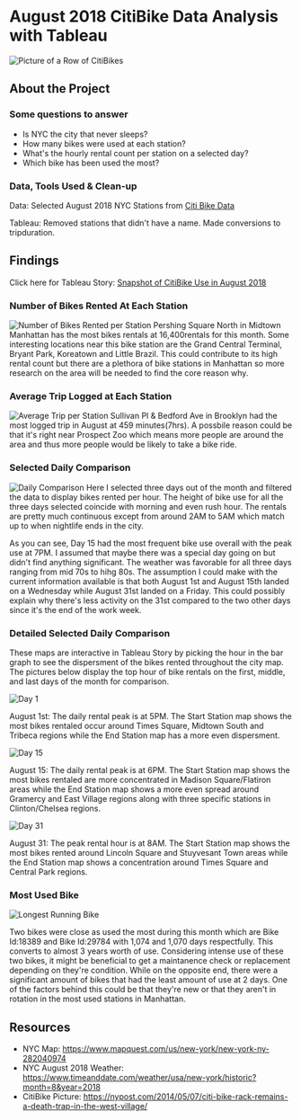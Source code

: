 # August 2018 CitiBike Data Analysis with Tableau
![Picture of a Row of CitiBikes](/images/citibike1.webp)

## About the Project
### Some questions to answer
  * Is NYC the city that never sleeps? 
  * How many bikes were used at each station?
  * What's the hourly rental count per station on a selected day?
  * Which bike has been used the most?
  
### Data, Tools Used & Clean-up
Data: Selected August 2018 NYC Stations from [Citi Bike Data](https://www.citibikenyc.com/system-data)

Tableau: Removed stations that didn't have a name. Made conversions to tripduration.

## Findings
Click here for Tableau Story: [Snapshot of CitiBike Use in August 2018](https://public.tableau.com/profile/tamyam#!/vizhome/SnapshotofCitiBikeUseinAugust2018/Story1?publish=yes)

### Number of Bikes Rented At Each Station
![Number of Bikes Rented per Station](images/bikes_rented.PNG)
Pershing Square North in Midtown Manhattan has the most bikes rentals at 16,400rentals for this month. Some interesting locations near this bike station are the Grand Central Terminal, Bryant Park, Koreatown and Little Brazil. This could contribute to its high rental count but there are a plethora of bike stations in Manhattan so more research on the area will be needed to find the core reason why.

### Average Trip Logged at Each Station
![Average Trip per Station](/images/avg_trip_station.PNG)
Sullivan Pl & Bedford Ave in Brooklyn had the most logged trip in August at 459 minutes(7hrs). A possbile reason could be that it's right near Prospect Zoo which means more people are around the area and thus more people would be likely to take a bike ride.

### Selected Daily Comparison
![Daily Comparison](images/daily_comparison.PNG)
Here I selected three days out of the month and filtered the data to display bikes rented per hour. The height of bike use for all the three days selected coincide with morning and even rush hour. The rentals are pretty much continuous except from around 2AM to 5AM which match up to when nightlife ends in the city. 

As you can see, Day 15 had the most frequent bike use overall with the peak use at 7PM. I assumed that maybe there was a special day going on but didn't find anything significant. The weather was favorable for all three days ranging from mid 70s to hihg 80s. The assumption I could make with the current information available is that both August 1st and August 15th landed on a Wednesday while August 31st landed on a Friday. This could possibly explain why there's less activity on the 31st compared to the two other days since it's the end of the work week. 

### Detailed Selected Daily Comparison 
These maps are interactive in Tableau Story by picking the hour in the bar graph to see the dispersment of the bikes rented throughout the city map. The pictures below display the top hour of bike rentals on the first, middle, and last days of the month for comparison.

![Day 1](images/day1.PNG)

August 1st: The daily rental peak is at 5PM. The Start Station map shows the most bikes rentaled occur around Times Square, Midtown South and Tribeca regions while the End Station map has a more even dispersment.

![Day 15](images/day15.PNG)

August 15: The daily rental peak is at 6PM. The Start Station map shows the most bikes rentaled are more concentrated in Madison Square/Flatiron areas while the End Station map shows a more even spread around Gramercy and East Village regions along with three specific stations in Clinton/Chelsea regions.

![Day 31](images/day31.PNG)

August 31: The peak rental hour is at 8AM. The Start Station map shows the most bikes rented around Lincoln Square and Stuyvesant Town areas while the End Station map shows a concentration around Times Square and Central Park regions.

### Most Used Bike
![Longest Running Bike](images/most_used_bike.PNG)

Two bikes were close as used the most during this month which are Bike Id:18389 and Bike Id:29784 with 1,074 and 1,070 days respectfully. This converts to almost 3 years worth of use. Considering intense use of these two bikes, it might be beneficial to get a maintanence check or replacement depending on they're condition. While on the opposite end, there were a significant amount of bikes that had the least amount of use at 2 days. One of the factors behind this could be that they're new or that they aren't in rotation in the most used stations in Manhattan.

## Resources
* NYC Map: https://www.mapquest.com/us/new-york/new-york-ny-282040974
* NYC August 2018 Weather: https://www.timeanddate.com/weather/usa/new-york/historic?month=8&year=2018
* CitiBike Picture: https://nypost.com/2014/05/07/citi-bike-rack-remains-a-death-trap-in-the-west-village/
